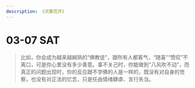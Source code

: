 ```yaml
---
description: 《次第花开》
---
```


# 03-07 SAT

> 比如，你会成为越来越娴熟的“佛教徒”，跟所有人都客气，“随喜”“赞叹”不离口，可是你心里没有多少善意。事不关己时，你能做到“八风吹不动”，而真正的问题出现时，你的反应跟不学佛的人是一样的，既没有对自身的觉察，也没有对正法的忆念，只是任由情绪肆虐、言行失当。

